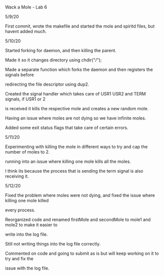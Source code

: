 Wack a Mole - Lab 6

5/9/20

First commit, wrote the makefile and started the mole and spiritd files, but havent added much.

5/10/20

Started forking for daemon, and then killing the parent.

Made it so it changes directory using chdir("/");

Made a separate function which forks the daemon and then registers the signals before 

redirecting the file descriptor using dup2.

Created the signal handler which takes care of USR1 USR2 and TERM signals, if USR1 or 2

is received it kills the respective mole and creates a new random mole.

Having an issue where moles are not dying so we have infinite moles.

Added some exit status flags that take care of certain errors.

5/11/20

Experimenting with killing the mole in different ways to try and cap the number of moles to 2.

running into an issue where killing one mole kills all the moles.

I think its because the process that is sending the term signal is also receiving it.

5/12/20

Fixed the problem where moles were not dying, and fixed the issue where killing one mole killed

every process.

Reorganized code and renamed firstMole and secondMole to mole1 and mole2 to make it easier to

write into the log file.

Still not writing things into the log file correctly.

Commented on code and going to submit as is but will keep working on it to try and fix the

issue with the log file.


